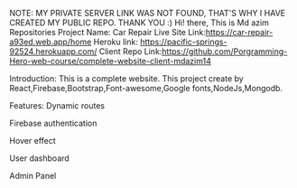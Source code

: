 NOTE: MY PRIVATE SERVER LINK WAS NOT FOUND, THAT'S WHY I HAVE CREATED MY PUBLIC REPO. THANK YOU :)
Hi! there, This is Md azim Repositories 
Project Name: Car Repair 
Live Site Link:https://car-repair-a93ed.web.app/home 
Heroku link: https://pacific-springs-92524.herokuapp.com/ 
Client Repo Link:https://github.com/Porgramming-Hero-web-course/complete-website-client-mdazim14

Introduction: This is a complete website. This project create by React,Firebase,Bootstrap,Font-awesome,Google fonts,NodeJs,Mongodb.

Features: Dynamic routes

Firebase authentication

Hover effect

User dashboard

Admin Panel
